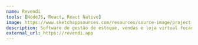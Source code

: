 ```yaml
---
name: Revendi
tools: [NodeJS, React, React Native]
image: https://www.sketchappsources.com/resources/source-image/project-neon-groove-music-ui.png
description: Software de gestão de estoque, vendas e loja virtual focado em revendedores de cosméticos.
external_url: https://revendi.app
---
```

